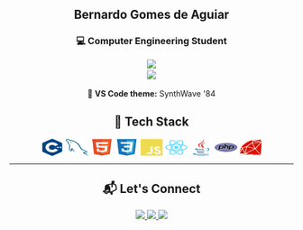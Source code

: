 <div align="center">

## Bernardo Gomes de Aguiar 

<h3>💻 <b>Computer Engineering Student</b></h3>

<a href="https://beacons.ai/Berghtx">
  <img height="150" src="https://github-readme-stats.vercel.app/api?username=berghtx&rank_icon=github&theme=radical" />
</a>
<br>
<a href="https://beacons.ai/Berghtx">
  <img height="140" src="https://github-readme-stats.vercel.app/api/top-langs/?username=Berghtx&layout=compact&theme=radical&rank_icon=github"/>
</a>

🔮 <b>VS Code theme:</b> SynthWave '84



## 🚀 Tech Stack

<div style="display: inline_block">
  <img align="center" alt="C++" height="30" width="40" src="https://raw.githubusercontent.com/devicons/devicon/master/icons/cplusplus/cplusplus-plain.svg">
  <img align="center" alt="SQL" height="30" width="40" src="https://raw.githubusercontent.com/devicons/devicon/master/icons/mysql/mysql-original.svg">
  <img align="center" alt="HTML" height="30" width="40" src="https://raw.githubusercontent.com/devicons/devicon/master/icons/html5/html5-original.svg">
  <img align="center" alt="CSS" height="30" width="40" src="https://raw.githubusercontent.com/devicons/devicon/master/icons/css3/css3-original.svg">
  <img align="center" alt="JavaScript" height="30" width="40" src="https://raw.githubusercontent.com/devicons/devicon/master/icons/javascript/javascript-plain.svg">
  <img align="center" alt="React Native" height="30" width="40" src="https://raw.githubusercontent.com/devicons/devicon/master/icons/react/react-original.svg">
  <img align="center" alt="Java" height="30" width="40" src="https://raw.githubusercontent.com/devicons/devicon/master/icons/java/java-original.svg">
  <img align="center" alt="PHP" height="30" width="40" src="https://raw.githubusercontent.com/devicons/devicon/master/icons/php/php-original.svg">
  <img align="center" alt="Ruby" height="30" width="40" src="https://raw.githubusercontent.com/devicons/devicon/master/icons/ruby/ruby-plain.svg">
</div>

---

## 📬 Let's Connect

<div>
  <a href="https://www.instagram.com/otavio_silva8391/" target="_blank">
    <img src="https://img.shields.io/badge/-Instagram-%23E4405F?style=for-the-badge&logo=instagram&logoColor=white">
  </a>
  <a href="https://discord.com/channels/berghtx" target="_blank">
    <img src="https://img.shields.io/badge/Discord-7289DA?style=for-the-badge&logo=discord&logoColor=white">
  </a>
  <a href="mailto:bernardogomes146@gmail.com" target="_blank">
    <img src="https://img.shields.io/badge/-Gmail-%23333?style=for-the-badge&logo=gmail&logoColor=white">
  </a>
</div>

</div>
